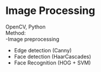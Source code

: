 # Image Processing
OpenCV, Python  
Method:  
-Image preprocessing
* Edge detection (Canny) 
* Face detection (HaarCascades) 
* Face Recognition (HOG + SVM)
